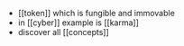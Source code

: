 - [[token]] which is fungible and immovable
- in [[cyber]] example is [[karma]]
- discover all [[concepts]]